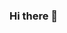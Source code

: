 ### Hi there 👋

<!--
**faridamoussaeff/faridamoussaeff** is a ✨ _special_ ✨ repository because its `README.md` (this file) appears on your GitHub profile.

Here are some ideas to get you started:


